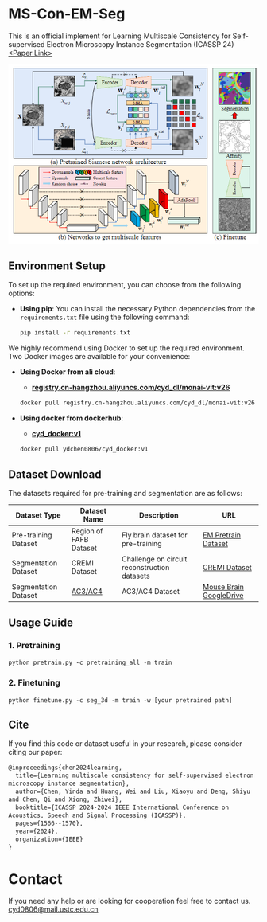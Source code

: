 # MS-Con-EM-Seg
This is an official implement for Learning Multiscale Consistency for Self-supervised Electron Microscopy Instance Segmentation (ICASSP 24)
[\<Paper Link\>](https://arxiv.org/abs/2308.09917)

![The pipeline of our proposed methods](framework.png)

## Environment Setup

To set up the required environment, you can choose from the following options:

- **Using pip**:
  You can install the necessary Python dependencies from the `requirements.txt` file using the following command:

  ```bash
  pip install -r requirements.txt

We highly recommend using Docker to set up the required environment. Two Docker images are available for your convenience:

- **Using Docker from ali cloud**:
  - [**registry.cn-hangzhou.aliyuncs.com/cyd_dl/monai-vit:v26**](https://registry.cn-hangzhou.aliyuncs.com/cyd_dl/monai-vit:v26)
  
  ```bash
  docker pull registry.cn-hangzhou.aliyuncs.com/cyd_dl/monai-vit:v26
  
- **Using docker from dockerhub**:
  - [**cyd_docker:v1**](https://ydchen0806/cyd_docker:v1)
  
  ```bash
  docker pull ydchen0806/cyd_docker:v1
  
## Dataset Download

The datasets required for pre-training and segmentation are as follows:

| Dataset Type          | Dataset Name           | Description                              | URL                                           |
|-----------------------|------------------------|------------------------------------------|-----------------------------------------------|
| Pre-training Dataset  | Region of FAFB Dataset | Fly brain dataset for pre-training       | [EM Pretrain Dataset](https://huggingface.co/datasets/cyd0806/EM_pretrain_data/tree/main)  |
| Segmentation Dataset  | CREMI Dataset          | Challenge on circuit reconstruction datasets| [CREMI Dataset](https://cremi.org/)           |
| Segmentation Dataset  | [AC3/AC4 ](https://software.rc.fas.harvard.edu/lichtman/vast/AC3AC4Package.zip) | AC3/AC4 Dataset | [Mouse Brain GoogleDrive](https://drive.google.com/drive/folders/1JAdoKchlWrHnbTXvnFn6pWWwx6VIiMH3?usp=sharing) |


## Usage Guide

### 1. Pretraining
```
python pretrain.py -c pretraining_all -m train
```
### 2. Finetuning
```
python finetune.py -c seg_3d -m train -w [your pretrained path]
```

## Cite
If you find this code or dataset useful in your research, please consider citing our paper:
```
@inproceedings{chen2024learning,
  title={Learning multiscale consistency for self-supervised electron microscopy instance segmentation},
  author={Chen, Yinda and Huang, Wei and Liu, Xiaoyu and Deng, Shiyu and Chen, Qi and Xiong, Zhiwei},
  booktitle={ICASSP 2024-2024 IEEE International Conference on Acoustics, Speech and Signal Processing (ICASSP)},
  pages={1566--1570},
  year={2024},
  organization={IEEE}
}
```
# Contact 
If you need any help or are looking for cooperation feel free to contact us. cyd0806@mail.ustc.edu.cn
